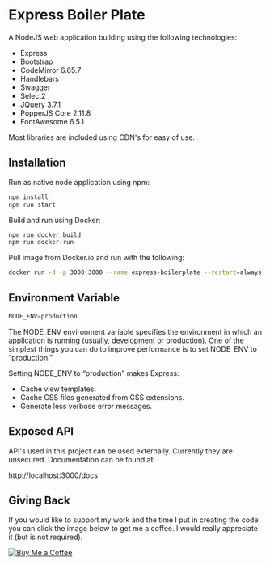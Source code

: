 # Express Boiler Plate

A NodeJS web application building using the following technologies:

- Express
- Bootstrap
- CodeMirror 6.65.7
- Handlebars
- Swagger
- Select2
- JQuery 3.7.1
- PopperJS Core 2.11.8
- FontAwesome 6.5.1

Most libraries are included using CDN's for easy of use.

## Installation

Run as native node application using npm:

```javascript
npm install
npm run start
```

Build and run using Docker:

```bash
npm run docker:build
npm run docker:run
```

Pull image from Docker.io and run with the following:

```bash
docker run -d -p 3000:3000 --name express-boilerplate --restart=always --env-file=.env -v data:/app/data sieteunoseis/express-boilerplate:latest
```

## Environment Variable

```javascript
NODE_ENV=production
```
The NODE_ENV environment variable specifies the environment in which an application is running (usually, development or production). One of the simplest things you can do to improve performance is to set NODE_ENV to “production.”

Setting NODE_ENV to “production” makes Express:

- Cache view templates.
- Cache CSS files generated from CSS extensions.
- Generate less verbose error messages.

## Exposed API

API's used in this project can be used externally. Currently they are unsecured. Documentation can be found at:

http://localhost:3000/docs

## Giving Back

If you would like to support my work and the time I put in creating the code, you can click the image below to get me a coffee. I would really appreciate it (but is not required).

[![Buy Me a Coffee](https://github.com/appcraftstudio/buymeacoffee/raw/master/Images/snapshot-bmc-button.png)](https://www.buymeacoffee.com/automatebldrs)